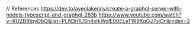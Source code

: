 // References
https://dev.to/ayeolakenny/create-a-graphql-server-with-nodejs-typescript-and-graphql-263b
https://www.youtube.com/watch?v=RUZB8tpyDbQ&list=PLN3n1USn4xlkWolE06ELeTW9XqGJ7oiOn&index=2
